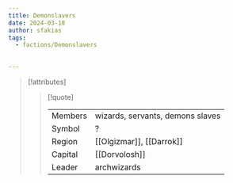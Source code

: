 ```yaml
---
title: Demonslavers
date: 2024-03-18
author: sfakias
tags:
  - factions/Demonslavers

 
---
```

> [!attributes]
> 
> > [!quote]
> >
> > | | |
> > | --- | --- |
> > | Members | wizards, servants, demons slaves |
> > | Symbol | ? |
> > | Region | [[Olgizmar]], [[Darrok]] |
> > | Capital | [[Dorvolosh]] |
> > | Leader | archwizards |

